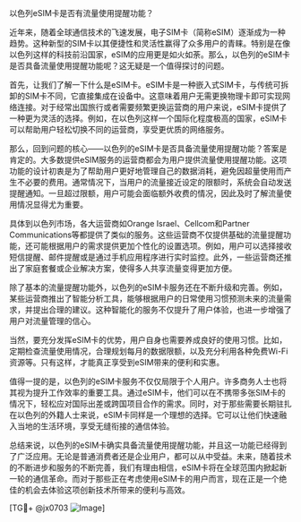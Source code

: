 以色列eSIM卡是否有流量使用提醒功能？

近年来，随着全球通信技术的飞速发展，电子SIM卡（简称eSIM）逐渐成为一种趋势。这种新型的SIM卡以其便捷性和灵活性赢得了众多用户的青睐。特别是在像以色列这样的科技前沿国家，eSIM的应用更是如火如荼。那么，以色列的eSIM卡是否具备流量使用提醒功能呢？这无疑是一个值得探讨的问题。

首先，让我们了解一下什么是eSIM卡。eSIM卡是一种嵌入式SIM卡，与传统可拆卸的SIM卡不同，它直接集成在设备中。这意味着用户无需更换物理卡即可实现网络连接。对于经常出国旅行或者需要频繁更换运营商的用户来说，eSIM卡提供了一种更为灵活的选择。例如，在以色列这样一个国际化程度极高的国家，eSIM卡可以帮助用户轻松切换不同的运营商，享受更优质的网络服务。

那么，回到问题的核心——以色列的eSIM卡是否具备流量使用提醒功能？答案是肯定的。大多数提供eSIM服务的运营商都会为用户提供流量使用提醒功能。这项功能的设计初衷是为了帮助用户更好地管理自己的数据消耗，避免因超量使用而产生不必要的费用。通常情况下，当用户的流量接近设定的限额时，系统会自动发送提醒通知。一旦超过限额，用户可能会面临额外收费的情况，因此及时了解流量使用情况显得尤为重要。

具体到以色列市场，各大运营商如Orange Israel、Cellcom和Partner Communications等都提供了类似的服务。这些运营商不仅提供基础的流量提醒功能，还可能根据用户的需求提供更加个性化的设置选项。例如，用户可以选择接收短信提醒、邮件提醒或是通过手机应用程序进行实时监控。此外，一些运营商还推出了家庭套餐或企业解决方案，使得多人共享流量变得更加方便。

除了基本的流量提醒功能外，以色列的eSIM卡服务还在不断升级和完善。例如，某些运营商推出了智能分析工具，能够根据用户的日常使用习惯预测未来的流量需求，并提出合理的建议。这种智能化的服务不仅提升了用户体验，也进一步增强了用户对流量管理的信心。

当然，要充分发挥eSIM卡的优势，用户自身也需要养成良好的使用习惯。比如，定期检查流量使用情况，合理规划每月的数据限额，以及充分利用各种免费Wi-Fi资源等。只有这样，才能真正享受到eSIM带来的便利和实惠。

值得一提的是，以色列的eSIM卡服务不仅仅局限于个人用户。许多商务人士也将其视为提升工作效率的重要工具。通过eSIM卡，他们可以在不携带多张SIM卡的情况下，轻松应对国际出差或跨国项目合作的需求。同时，对于那些需要长期驻扎在以色列的外籍人士来说，eSIM卡同样是一个理想的选择。它可以让他们快速融入当地的生活环境，享受无缝衔接的通信体验。

总结来说，以色列的eSIM卡确实具备流量使用提醒功能，并且这一功能已经得到了广泛应用。无论是普通消费者还是企业用户，都可以从中受益。未来，随着技术的不断进步和服务的不断完善，我们有理由相信，eSIM卡将在全球范围内掀起新一轮的通信革命。而对于那些正在考虑使用eSIM卡的用户而言，现在正是一个绝佳的机会去体验这项创新技术所带来的便利与高效。

[TG💪+ @jx0703 ![Image](https://github.com/user-attachments/assets/dbca1d08-cadb-493c-b0ec-ad6f7a83f270)]